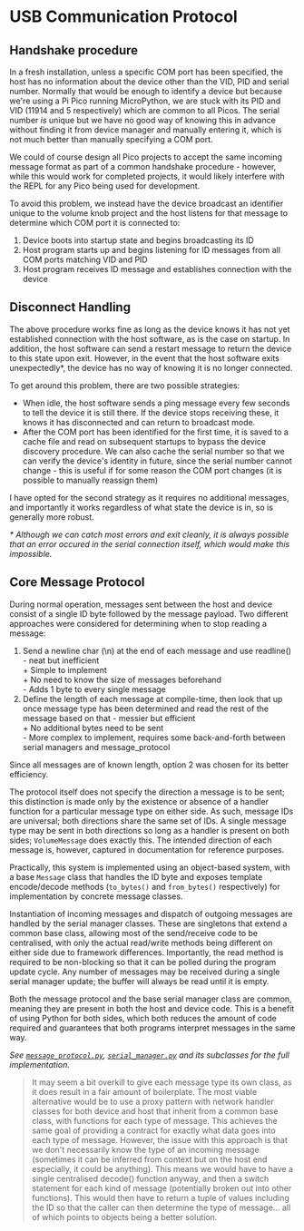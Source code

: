 # USB Communication Protocol

## Handshake procedure

In a fresh installation, unless a specific COM port has been specified, the host has no information about the device other than the VID, PID and serial number. Normally that would be enough to identify a device but because we're using a Pi Pico running MicroPython, we are stuck with its PID and VID (11914 and 5 respectively) which are common to all Picos. The serial number _is_ unique but we have no good way of knowing this in advance without finding it from device manager and manually entering it, which is not much better than manually specifying a COM port.

We could of course design all Pico projects to accept the same incoming message format as part of a common handshake procedure - however, while this would work for completed projects, it would likely interfere with the REPL for any Pico being used for development.

To avoid this problem, we instead have the device broadcast an identifier unique to the volume knob project and the host listens for that message to determine which COM port it is connected to:

1. Device boots into startup state and begins broadcasting its ID
2. Host program starts up and begins listening for ID messages from all COM ports matching VID and PID
3. Host program receives ID message and establishes connection with the device

## Disconnect Handling

The above procedure works fine as long as the device knows it has not yet established connection with the host software, as is the case on startup. In addition, the host software can send a restart message to return the device to this state upon exit. However, in the event that the host software exits unexpectedly*, the device has no way of knowing it is no longer connected.

To get around this problem, there are two possible strategies:

- When idle, the host software sends a ping message every few seconds to tell the device it is still there. If the device stops receiving these, it knows it has disconnected and can return to broadcast mode.
- After the COM port has been identified for the first time, it is saved to a cache file and read on subsequent startups to bypass the device discovery procedure. We can also cache the serial number so that we can verify the device's identity in future, since the serial number cannot change - this is useful if for some reason the COM port changes (it is possible to manually reassign them)

I have opted for the second strategy as it requires no additional messages, and importantly it works regardless of what state the device is in, so is generally more robust.

_\* Although we can catch most errors and exit cleanly, it is always possible that an error occured in the serial connection itself, which would make this impossible._

## Core Message Protocol

During normal operation, messages sent between the host and device consist of a single ID byte followed by the message payload.  Two different approaches were considered for determining when to stop reading a message:

1. Send a newline char (\n) at the end of each message and use readline() - neat but inefficient  
   \+ Simple to implement  
   \+ No need to know the size of messages beforehand  
   \- Adds 1 byte to every single message  
2. Define the length of each message at compile-time, then look that up once message type has been determined and
   read the rest of the message based on that - messier but efficient  
   \+ No additional bytes need to be sent  
   \- More complex to implement, requires some back-and-forth between serial managers and message_protocol  

Since all messages are of known length, option 2 was chosen for its better efficiency.

The protocol itself does not specify the direction a message is to be sent; this distinction is made only by the existence or absence of a handler function for a particular message type on either side. As such, message IDs are universal; both directions share the same set of IDs. A single message type may be sent in both directions so long as a handler is present on both sides; `VolumeMessage` does exactly this. The intended direction of each message is, however, captured in documentation for reference purposes.

Practically, this system is implemented using an object-based system, with a base `Message` class that handles the ID byte and exposes template encode/decode methods (`to_bytes()` and `from_bytes()` respectively) for implementation by concrete message classes.

Instantiation of incoming messages and dispatch of outgoing messages are handled by the serial manager classes. These are singletons that extend a common base class, allowing most of the send/receive code to be centralised, with only the actual read/write methods being different on either side due to framework differences. Importantly, the read method is required to be non-blocking so that it can be polled during the program update cycle. Any number of messages may be received during a single serial manager update; the buffer will always be read until it is empty.

Both the message protocol and the base serial manager class are common, meaning they are present in both the host and device code. This is a benefit of using Python for both sides, which both reduces the amount of code required and guarantees that both programs interpret messages in the same way.

_See [`message_protocol.py`](), [`serial_manager.py`]() and its subclasses for the full implementation._

> It may seem a bit overkill to give each message type its own class, as it does result in a fair amount of boilerplate. The most viable alternative would be to use a proxy pattern with network handler classes for both device and host that inherit from a common base class, with functions for each type of message. This achieves the same goal of providing a contract for exactly what data goes into each type of message. However, the issue with this approach is that we don't necessarily know the type of an incoming message (sometimes it can be inferred from context but on the host end especially, it could be anything). This means we would have to have a single centralised decode() function anyway, and then a switch statement for each kind of message (potentially broken out into other functions). This would then have to return a tuple of values including the ID so that the caller can then determine the type of message... all of which points to objects being a better solution.